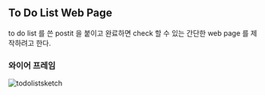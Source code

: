 ## To Do List Web Page

to do list 를 쓴 postit 을 붙이고 완료하면 check 할 수 있는 간단한 web page 를 제작하려고 한다.



### 와이어 프레임
![todolistsketch](https://github.com/kngslbm/study/assets/148850117/6fb81f3a-6127-4b4d-b5dd-5d3906535876)

